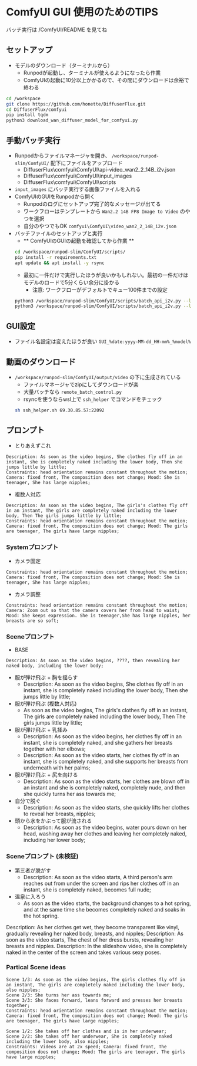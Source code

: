 # ComfyUI GUI 使用のためのTIPS

バッチ実行は /ComfyUI/README を見てね

## セットアップ

- モデルのダウンロード（ターミナルから）
    - Runpodが起動し、ターミナルが使えるようになったら作業
    - ComfyUIの起動に10分以上かかるので、その間にダウンロードは余裕で終わる

```bash
cd /workspace
git clone https://github.com/honette/DiffuserFlux.git
cd DiffuserFlux/comfyui
pip install tqdm
python3 download_wan_diffuser_model_for_comfyui.py
```

## 手動バッチ実行

- Runpodからファイルマネージャを開き、 `/workspace/runpod-slim/ComfyUI/` 配下にファイルをアップロード
    - DiffuserFlux\comfyui\ComfyUI\api-video_wan2_2_14B_i2v.json
    - DiffuserFlux\comfyui\ComfyUI\input_images
    - DiffuserFlux\comfyui\ComfyUI\scripts
- `input_images` にバッチ実行する画像ファイルを入れる
- ComfyUIのGUIをRunpodから開く
    - Runpodのログにセットアップ完了的なメッセージが出てる
    - ワークフローはテンプレートから `Wan2.2 14B FP8 Image to Video` のやつを選択
    - 自分のやつでもOK `comfyui\ComfyUI\video_wan2_2_14B_i2v.json`
- バッチファイルのセットアップと実行
    - ** ComfyUIのGUIの起動を確認してから作業 **
    ```bash
    cd /workspace/runpod-slim/ComfyUI/scripts/
    pip install -r requirements.txt
    apt update && apt install -y rsync
    ```
    - 最初に一件だけで実行したほうが良いかもしれない。最初の一件だけはモデルのロードで5分くらい余分に掛かる
        - 注意: ワークフローがデフォルトでキュー100件までの設定
    ```bash
    python3 /workspace/runpod-slim/ComfyUI/scripts/batch_api_i2v.py --limit 1 --skip 0
    python3 /workspace/runpod-slim/ComfyUI/scripts/batch_api_i2v.py --limit 20 --skip 0
    ```

## GUI設定

- ファイル名設定は変えたほうが良い `GUI_%date:yyyy-MM-dd_HH-mm%_%model%`

## 動画のダウンロード

- `/workspace/runpod-slim/ComfyUI/output/video` の下に生成されている
    - ファイルマネージャでzipにしてダウンロードが楽
    - 大量バッチなら `remote_batch_control.py`
    - rsyncを使うならwsl上で `ssh_helper` でコマンドをチェック
    ```bash
    sh ssh_helper.sh 69.30.85.57:22092
    ```

## プロンプト

- とりあえずこれ

```
Description: As soon as the video begins, She clothes fly off in an instant, she is completely naked including the lower body, Then she jumps little by little;
Constraints: head orientation remains constant throughout the motion; Camera: fixed front, The composition does not change; Mood: She is teenager, She has large nipples;
```

- 複数人対応

```
Description: As soon as the video begins, The girls's clothes fly off in an instant, The girls are completely naked including the lower body, Then The girls jumps little by little;
Constraints: head orientation remains constant throughout the motion; Camera: fixed front, The composition does not change; Mood: The girls are teenager, The girls have large nipples;
```

### Systemプロンプト

- カメラ固定
```
Constraints: head orientation remains constant throughout the motion; Camera: fixed front, The composition does not change; Mood: She is teenager, She has large nipples;
```

- カメラ調整
```
Constraints: head orientation remains constant throughout the motion; Camera: Zoom out so that the camera covers her from head to waist; Mood: She keeps expression. She is teenager,She has large nipples, her breasts are so soft;
```

### Sceneプロンプト

- BASE
```
Description: As soon as the video begins, ????, then revealing her naked body, including the lower body;
```

- 服が弾け飛ぶ + 胸を揺らす
    - Description: As soon as the video begins, She clothes fly off in an instant, she is completely naked including the lower body, Then she jumps little by little;
- 服が弾け飛ぶ (複数人対応)
    - As soon as the video begins, The girls's clothes fly off in an instant, The girls are completely naked including the lower body, Then The girls jumps little by little;
- 服が弾け飛ぶ + 乳揉み
    - Description: As soon as the video begins, her clothes fly off in an instant, she is completely naked, and she gathers her breasts together with her elbows;
    - Description: As soon as the video starts, her clothes fly off in an instant, she is completely naked, and she supports her breasts from underneath with her palms;
- 服が弾け飛ぶ + 尻を向ける
    - Description: As soon as the video starts, her clothes are blown off in an instant and she is completely naked, completely nude, and then she quickly turns her ass towards me;
- 自分で脱ぐ
    - Description: As soon as the video starts, she quickly lifts her clothes to reveal her breasts, nipples;
- 頭から水をかぶって服が流される
    - Description: As soon as the video begins, water pours down on her head, washing away her clothes and leaving her completely naked, including her lower body;

### Sceneプロンプト (未検証)

- 第三者が脱がす
    - Description: As soon as the video starts, A third person's arm reaches out from under the screen and rips her clothes off in an instant, she is completely naked, becomes full nude;
- 温泉に入ろう
    - As soon as the video starts, the background changes to a hot spring, and at the same time she becomes completely naked and soaks in the hot spring.

Description: As her clothes get wet, they become transparent like vinyl, gradually revealing her naked body, breasts, and nipples;
Description: As soon as the video starts, The chest of her dress bursts, revealing her breasts and nipples.
Description: In the slideshow video, she is completely naked in the center of the screen and takes various sexy poses.
### Partical Scene ideas

```
Scene 1/3: As soon as the video begins, The girls clothes fly off in an instant, The girls are completely naked including the lower body, also nipples;
Scene 2/3: She turns her ass towards me;
Scene 3/3: She faces forward, leans forward and presses her breasts together;
Constraints: head orientation remains constant throughout the motion; Camera: fixed front, The composition does not change; Mood: The girls are teenager, The girls have large nipples;

Scene 1/2: She takes off her clothes and is in her underwear;
Scene 2/2: She takes off her underwear, She is completely naked including the lower body, also nipples;
Constraints: Videos are at 2x speed; Camera: fixed front, The composition does not change; Mood: The girls are teenager, The girls have large nipples;
```